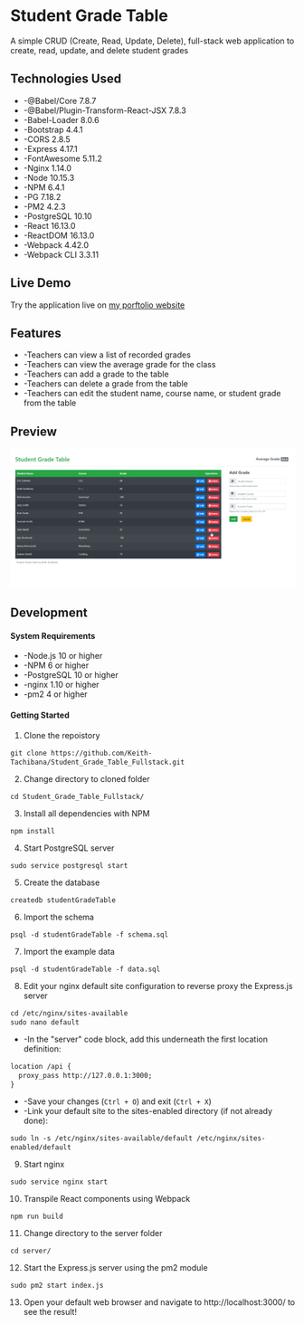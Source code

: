 # Student Grade Table
A simple CRUD (Create, Read, Update, Delete), full-stack web application to create, read, update, and delete student grades
## Technologies Used
- -@Babel/Core 7.8.7
- -@Babel/Plugin-Transform-React-JSX 7.8.3
- -Babel-Loader 8.0.6
- -Bootstrap 4.4.1
- -CORS 2.8.5
- -Express 4.17.1
- -FontAwesome 5.11.2
- -Nginx 1.14.0
- -Node 10.15.3
- -NPM 6.4.1
- -PG 7.18.2
- -PM2 4.2.3
- -PostgreSQL 10.10
- -React 16.13.0
- -ReactDOM 16.13.0
- -Webpack 4.42.0
- -Webpack CLI 3.3.11
## Live Demo
Try the application live on [my porftolio website](https://www.keith-tachibana.com/portfolio/studentGradeTable/index.html)
## Features
- -Teachers can view a list of recorded grades
- -Teachers can view the average grade for the class
- -Teachers can add a grade to the table
- -Teachers can delete a grade from the table
- -Teachers can edit the student name, course name, or student grade from the table
## Preview
![Student Grade Table Preview](preview.gif "Student Grade Table Preview")
## Development
#### System Requirements
- -Node.js 10 or higher
- -NPM 6 or higher
- -PostgreSQL 10 or higher
- -nginx 1.10 or higher
- -pm2 4 or higher
#### Getting Started
1. Clone the repoistory
  ```shell
  git clone https://github.com/Keith-Tachibana/Student_Grade_Table_Fullstack.git
  ```
2. Change directory to cloned folder
  ```shell
  cd Student_Grade_Table_Fullstack/
  ```
3. Install all dependencies with NPM
  ```shell
  npm install
  ```
4. Start PostgreSQL server
  ```shell
  sudo service postgresql start
  ```
5. Create the database
  ```shell
  createdb studentGradeTable
  ```
6. Import the schema
  ```shell
  psql -d studentGradeTable -f schema.sql
  ```
7. Import the example data
  ```shell
  psql -d studentGradeTable -f data.sql
  ```
8. Edit your nginx default site configuration to reverse proxy the Express.js server
  ```shell
  cd /etc/nginx/sites-available
  sudo nano default
  ```
   - -In the "server" code block, add this underneath the first location definition:
  ```shell
  location /api {
    proxy_pass http://127.0.0.1:3000;
  }
  ```
   - -Save your changes (`Ctrl + O`) and exit (`Ctrl + X`)
   - -Link your default site to the sites-enabled directory (if not already done):
  ```shell
  sudo ln -s /etc/nginx/sites-available/default /etc/nginx/sites-enabled/default
  ```
9. Start nginx
  ```shell
  sudo service nginx start
  ```
10. Transpile React components using Webpack
  ```shell
  npm run build
  ```
11. Change directory to the server folder
  ```shell
  cd server/
  ```
12. Start the Express.js server using the pm2 module
  ```shell
  sudo pm2 start index.js
  ```
13. Open your default web browser and navigate to http://localhost:3000/ to see the result!
